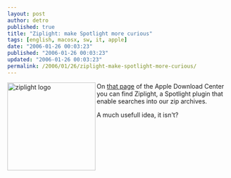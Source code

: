 ```yaml
---
layout: post
author: detro
published: true
title: "Ziplight: make Spotlight more curious"
tags: [english, macosx, sw, it, apple]
date: "2006-01-26 00:03:23"
published: "2006-01-26 00:03:23"
updated: "2006-01-26 00:03:23"
permalink: /2006/01/26/ziplight-make-spotlight-more-curious/
---
```


<img align="left" width="200" src="http://images.apple.com/downloads/macosx/spotlight/images/ziplight_200508081739.jpg" alt="ziplight logo" />
On <a href="http://www.apple.com/downloads/macosx/spotlight/ziplight.html">that page</a> of the Apple Download Center you can find Ziplight, a Spotlight plugin that enable searches into our zip archives.

A much usefull idea, it isn't?
